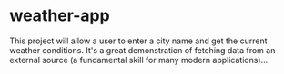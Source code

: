 # weather-app
This project will allow a user to enter a city name and get the current weather conditions. It's a great demonstration of fetching data from an external source (a fundamental skill for many modern applications)...
